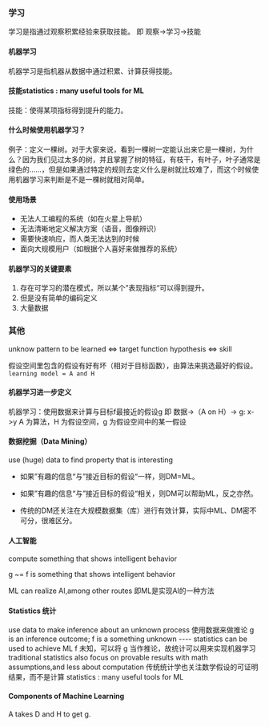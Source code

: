 ### 学习
学习是指通过观察积累经验来获取技能。
即 观察->学习->技能

#### 机器学习
机器学习是指机器从数据中通过积累、计算获得技能。

#### 技能statistics : many useful tools for ML

技能：使得某项指标得到提升的能力。

#### 什么时候使用机器学习？
例子：定义一棵树。对于大家来说，看到一棵树一定能认出来它是一棵树，为什么？因为我们见过太多的树，并且掌握了树的特征，有枝干，有叶子，叶子通常是绿色的……，但是如果通过特定的规则去定义什么是树就比较难了，而这个时候使用机器学习来判断是不是一棵树就相对简单。

#### 使用场景

- 无法人工编程的系统（如在火星上导航）
- 无法清晰地定义解决方案（语音，图像辨识）
- 需要快速响应，而人类无法达到的时候
- 面向大规模用户（如根据个人喜好来做推荐的系统）

#### 机器学习的关键要素
1. 存在可学习的潜在模式，所以某个”表现指标“可以得到提升。
2. 但是没有简单的编码定义
3. 大量数据


### 其他
unknow pattern to be learned <=> target function
hypothesis <=> skill

假设空间里包含的假设有好有坏（相对于目标函数），由算法来挑选最好的假设。
`learning model = A and H`

#### 机器学习进一步定义
机器学习：使用数据来计算与目标f最接近的假设g
即 数据->（A on H）-> g: x->y
A 为算法，H 为假设空间，g 为假设空间中的某一假设

#### 数据挖掘（Data Mining）
use (huge) data to find property that is interesting

- 如果”有趣的信息“与”接近目标的假设“一样，则DM=ML。

- 如果”有趣的信息“与”接近目标的假设“相关，则DM可以帮助ML，反之亦然。
- 传统的DM还关注在大规模数据集（库）进行有效计算，实际中ML、DM密不可分，很难区分。

#### 人工智能
compute something that shows intelligent behavior

g ~= f is something that shows intelligent behavior

ML can realize AI,among other routes
即ML是实现AI的一种方法

#### Statistics 统计
use data to make inference about an unknown process 
使用数据来做推论
g is an inference outcome; f is a something unknown ---- statistics can be used to achieve ML
f 未知，可以将 g 当作推论，故统计可以用来实现机器学习
traditional statistics also focus on provable results with math assumptions,and less about computation
传统统计学也关注数学假设的可证明结果，而不是计算
statistics : many useful tools for ML

#### Components of Machine Learning
A takes D and H to get g.

